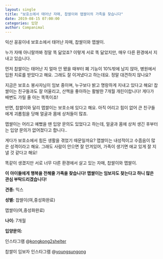 ```yaml
---
layout: single
title: "보호소에서 태어난 자매, 찹쌀이와 맵쌀이의 가족을 찾습니다"
date: 2019-08-15 07:00:00
categories: 입양
author: Companimal
---
```


익산 꽁꽁이네 보호소에서 태어난 자매, 찹쌀이와 맵쌀이.

누가 자매 아니랄까봐 정말 똑 닮았죠? 이렇게 서로 똑 닮았지만, 매우 다른 환경에서 지내고 있습니다.

먼저 찹쌀이는 태어난 지 얼마 안 됐을 때부터 폐 기능이 10%밖에 남지 않아, 병원에서 입원 치료를 받았다고 해요. 그래도 잘 이겨냈다고 하는데요. 정말 대견하지 않나요?

지금은 보호소 봉사자님이 임보 중이며, 누구보다 밝고 명랑하게 지내고 있다고 해요! 찹쌀이는 친구들과도 잘 어울리고, 산책을 좋아하는 활발한 7개월 개린이랍니다! 게다가 배변도 가릴 줄 아는 똑똑이죠!

반면, 찹쌀이와 달리 맵쌀이는 보호소에 있다고 해요. 아직 어리고 힘이 없어 큰 친구들에게 괴롭힘을 당해 얼굴과 몸에 상처들이 많죠.

맵쌀이는 어리고 예뻤을 땐 입양 문의도 있었다고 하는데, 얼굴과 몸에 상처 생긴 후부터는 입양 문의가 없어졌다고 합니다..

게다가 보호소에서 힘든 생활을 겪었기 때문일까요? 맵쌀이는 내성적이고 수줍음이 많은 성격이라고 해요. 그래도 사람이 안으면 잘 안겨있어, 가족이 생기면 애교 있게 잘 지낼 것 같다고 해요!

똑같이 생겼지만 서로 너무 다른 환경에서 살고 있는 자매, 찹쌀이와 맵쌀이.

**이 아이들에게 행복을 전해줄 가족을 찾습니다! 맵쌀이는 임보자도 찾는다고 하니 많은 관심 부탁드리겠습니다!**

**견종:** 믹스

**성별:** 찹쌀이(여,중성화완료)

맵쌀이(여,중성화완료)

**나이:** 7개월

**입양문의:**

인스타그램 @[kongkong2shelter](https://www.instagram.com/kongkong2shelter/)

찹쌀이 임보자 인스타그램 @[youngsungong](https://www.instagram.com/youngsungong/)
